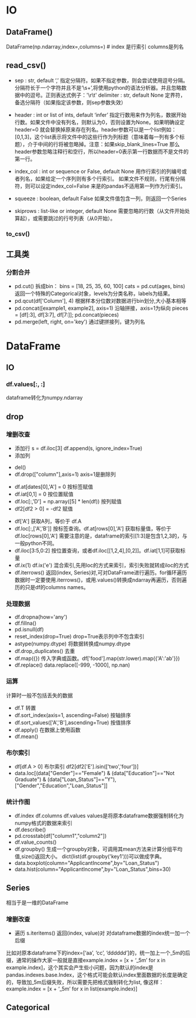 # IO
## DataFrame()
DataFrame(np.ndarray,index=,columns=) # index 是行索引 columns是列名
## read_csv()
* sep : str, default ‘,’
指定分隔符。如果不指定参数，则会尝试使用逗号分隔。分隔符长于一个字符并且不是‘\s+’,将使用python的语法分析器。并且忽略数据中的逗号。正则表达式例子：'\r\t'
delimiter : str, default None
定界符，备选分隔符（如果指定该参数，则sep参数失效）
 
* header : int or list of ints, default ‘infer’
指定行数用来作为列名，数据开始行数。如果文件中没有列名，则默认为0，否则设置为None。如果明确设定header=0 就会替换掉原来存在列名。header参数可以是一个list例如：[0,1,3]，这个list表示将文件中的这些行作为列标题（意味着每一列有多个标题），介于中间的行将被忽略掉。注意：如果skip_blank_lines=True 那么header参数忽略注释行和空行，所以header=0表示第一行数据而不是文件的第一行。

* index_col : int or sequence or False, default None
用作行索引的列编号或者列名，如果给定一个序列则有多个行索引。
如果文件不规则，行尾有分隔符，则可以设定index_col=False 来是的pandas不适用第一列作为行索引。

* squeeze : boolean, default False
如果文件值包含一列，则返回一个Series

* skiprows : list-like or integer, default None
需要忽略的行数（从文件开始处算起），或需要跳过的行号列表（从0开始）。

### to_csv()


## 工具类
### 分割合并
* pd.cut() 拆成bin： bins = [18, 25, 35, 60, 100] cats = pd.cut(ages, bins)
返回一个特殊的Categorical对象，levels为分类名称，labels为结果。
* pd.qcut(df['Column'], 4) 根据样本分位数对数据进行bin划分,大小基本相等
* pd.concat([example1, example2], axis=1) 沿轴拼接，axis=1为纵向
pieces = [df[:3], df[3:7], df[7:]]; pd.concat(pieces)
* pd.merge(left, right, on='key') 通过键拼接列，键为列名

# DataFrame
## IO 
### df.values[:, :]
dataframe转化为numpy.ndarray 

## 

## drop

### 增删改查
* 添加行 s = df.iloc[3]  df.append(s, ignore_index=True)
* 添加列 


+ del()
+ df.drop(["column"],axis=1) axis=1是删除列

* df.at[dates[0],'A'] = 0 按标签赋值
* df.iat[0,1] = 0 按位置赋值
* df.loc[:,'D'] = np.array([5] * len(df)) 按列赋值
* df2[df2 > 0] = -df2 赋值

+ df['A'] 获取A列，等价于 df.A
+ df.loc[:,['A','B']] 按标签查询。df.at[rows[0],'A'] 获取标量值，等价于df.loc[rows[0],'A'] 需要注意的是，dataframe的索引[1:3]是包含1,2,3的，与一般python不同。
+ df.iloc[3:5,0:2] 按位置查询，或者df.iloc[[1,2,4],[0,2]]。df.iat[1,1]可获取标量
+ df.ix(1) df.ix('e') 混合索引,先用loc的方式来索引，索引失败就转成iloc的方式
+ df.iterrows() 返回(index, Series)对,可对DataFrame进行遍历。for循环遍历数据时一定要使用.iterrows()，或用.values()转换成ndarray再遍历，否则遍历的只是df的columns names。

### 处理数据
* df.dropna(how='any')
* df.fillna()
* pd.isnull(df)
* reset_index(drop=True) drop=True表示列中不包含索引
* astype(numpy.dtype) 将数据转换成numpy.dtype
* df.drop_duplicates() 去重
* df.map({}) 传入字典或函数。df['food'].map(str.lower).map({'A':'ab'}})
* df.replace() data.replace([-999, -1000], np.nan)

### 运算
计算时一般不包括丢失的数据
* df.T 转置
* df.sort_index(axis=1, ascending=False) 按轴排序
* df.sort_values(['A','B'],ascending=True) 按值排序
* df.apply() 在数据上使用函数
* df.mean() 

### 布尔索引
* df[df.A > 0] 布尔索引 df2[df2['E'].isin(['two','four'])]
*  data.loc[(data["Gender"]=="Female") & (data["Education"]=="Not Graduate") & (data["Loan_Status"]=="Y"), ["Gender","Education","Loan_Status"]] 



### 统计作图
* df.index df.columns df.values values是将原本dataframe数据强制转化为numpy格式的数据来索引
* df.describe()
* pd.crosstab(df["column1","column2"])
* df.value_counts()
* df.groupby() 生成一个groupby对象，可调用其mean方法来计算分组平均值,size()返回大小。 dict(list(df.groupby('key1')))可以做成字典。
*  data.boxplot(column="ApplicantIncome",by="Loan_Status") 
*  data.hist(column="ApplicantIncome",by="Loan_Status",bins=30) 


## Series
相当于是一维的DataFrame

### 增删改查
* 遍历 s.iteritems() 返回(index, value)对
对dataframe数据的index统一加一个后缀

比如对原本dataframe下的index=[‘aa’, ‘cc’, ‘dddddd’]的，统一加上一个_5m的后缀，通常的操作大家一般就是直接example.index = [x + ‘_5m’ for x in example.index]，这个其实会产生些小问题，因为默认的index是pandas.indexes.base.Index，这个格式可能会默认index里面数据的长度是确定的，导致加_5m后缀失败，所以需要先把格式强制转化为list, 像这样：example.index = [x + ‘_5m’ for x in list(example.index)]

## Categorical